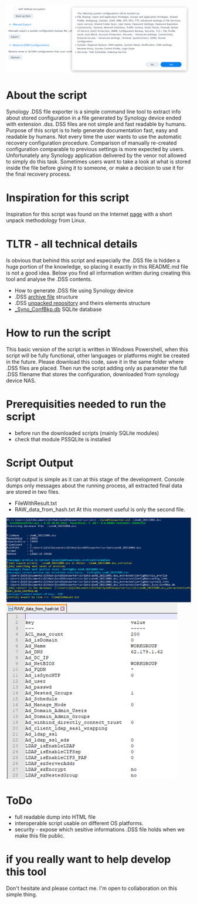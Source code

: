 <head>
	<meta name="google-site-verification" content="MhBOIEzWiTyXQtH21gsu_GEenIEN1y-HbEzsaKXdxaI" />
</head>

<img src="/img/dsm_export_config.png"  alt="Full Example"/>

# About the script 
Synology .DSS file exporter is a simple command line tool to extract info about stored configuration in a file generated by Synology device ended with extension .dss. DSS files are not simple and fast readable by humans. Purpose of this script is to help generate documentation fast, easy and readable by humans. Not every time the user wants to use the automatic recovery configuration procedure. Comparison of manually re-created configuration comparable to previous settings is more expected by users. Unfortunately any Synology application delivered by the venor not allowed to simply do this task. Sometimes users want to take a look at what is stored inside the file before giving it to someone, or make a decision to use it for the final recovery process. 

# Inspiration for this script 
Inspiration for this script was found on the Internet [page](https://gist.github.com/willfurnass/7db2a26a7a147cc8b86676651e1ab8c1) with a short unpack methodology from Linux.

# TLTR - all technical details 
Is obvious that behind this script and especially the .DSS file is hidden a huge portion of the knowledge, so placing it exactly in this README.md file is not a good idea.
Below you find all information written during creating this tool and analyse the .DSS contents.
- How to generate .DSS file using Synology device 
- .DSS [archive file](/doc/DSSarchiveFileStruct.md) structure 
- .DSS [unpacked repository](/doc/DSSarchiveFileStruct.md) and theirs elements structure 
- [_Syno_ConfBkp.db](/doc/_Syno_ConfBkp.db.md) SQLite database 

# How to run the script 
This basic version of the script is written in Windows Powershell, when this script will be fully functional, other languages or platforms might be created in the future.
Please download this code, save it in the same folder where .DSS files are placed.
Then run the script adding only as parameter the full .DSS filename that stores the configuration, downloaded from synology device NAS. 
# Prerequisities needed to run the script 
- before run the downloaded scripts (mainly SQLite modules)
- check that module PSSQLite is installed

# Script Output 
Script output is simple as it can at this stage of the development.
Console dumps only messages about the running process, all extracted final data are stored in two files. 
- FileWithResult.txt
- RAW_data_from_hash.txt
At this moment useful is only the second file. 
<img src="/img/command run01.png"  alt="Console output"/>

<img src="/img/RAW_DATA_fromHASH.png"  alt="Hash output"/>

# ToDo 
- full readable dump into HTML file 
- interoperable script usable on different OS platforms. 
- security - expose which sesitive informations .DSS file holds when we make this file public. 

# if you really want to help develop this tool 
Don't hesitate and please contact me. I'm open to collaboration on this simple thing. 

